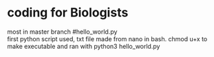 # coding for Biologists 
most in master branch 
#hello_world.py  
first python script used, txt file made from nano in bash. chmod u+x to make executable and ran with python3 hello_world.py
